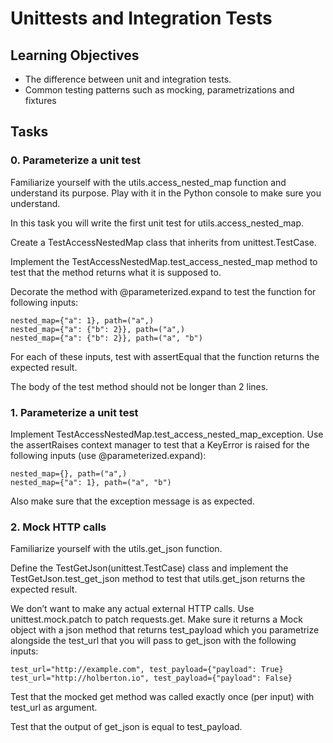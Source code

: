# Unittests and Integration Tests

## Learning Objectives

- The difference between unit and integration tests.
- Common testing patterns such as mocking, parametrizations and fixtures

## Tasks

### 0. Parameterize a unit test

Familiarize yourself with the utils.access_nested_map function and understand its purpose. Play with it in the Python console to make sure you understand.

In this task you will write the first unit test for utils.access_nested_map.

Create a TestAccessNestedMap class that inherits from unittest.TestCase.

Implement the TestAccessNestedMap.test_access_nested_map method to test that the method returns what it is supposed to.

Decorate the method with @parameterized.expand to test the function for following inputs:

```
nested_map={"a": 1}, path=("a",)
nested_map={"a": {"b": 2}}, path=("a",)
nested_map={"a": {"b": 2}}, path=("a", "b")
```

For each of these inputs, test with assertEqual that the function returns the expected result.

The body of the test method should not be longer than 2 lines.

### 1. Parameterize a unit test

Implement TestAccessNestedMap.test_access_nested_map_exception. Use the assertRaises context manager to test that a KeyError is raised for the following inputs (use @parameterized.expand):

```
nested_map={}, path=("a",)
nested_map={"a": 1}, path=("a", "b")
```

Also make sure that the exception message is as expected.

### 2. Mock HTTP calls

Familiarize yourself with the utils.get_json function.

Define the TestGetJson(unittest.TestCase) class and implement the TestGetJson.test_get_json method to test that utils.get_json returns the expected result.

We don’t want to make any actual external HTTP calls. Use unittest.mock.patch to patch requests.get. Make sure it returns a Mock object with a json method that returns test_payload which you parametrize alongside the test_url that you will pass to get_json with the following inputs:

```
test_url="http://example.com", test_payload={"payload": True}
test_url="http://holberton.io", test_payload={"payload": False}
```

Test that the mocked get method was called exactly once (per input) with test_url as argument.

Test that the output of get_json is equal to test_payload.
